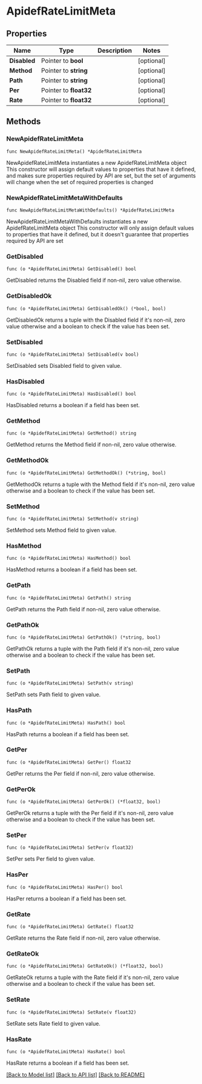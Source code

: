# ApidefRateLimitMeta

## Properties

Name | Type | Description | Notes
------------ | ------------- | ------------- | -------------
**Disabled** | Pointer to **bool** |  | [optional] 
**Method** | Pointer to **string** |  | [optional] 
**Path** | Pointer to **string** |  | [optional] 
**Per** | Pointer to **float32** |  | [optional] 
**Rate** | Pointer to **float32** |  | [optional] 

## Methods

### NewApidefRateLimitMeta

`func NewApidefRateLimitMeta() *ApidefRateLimitMeta`

NewApidefRateLimitMeta instantiates a new ApidefRateLimitMeta object
This constructor will assign default values to properties that have it defined,
and makes sure properties required by API are set, but the set of arguments
will change when the set of required properties is changed

### NewApidefRateLimitMetaWithDefaults

`func NewApidefRateLimitMetaWithDefaults() *ApidefRateLimitMeta`

NewApidefRateLimitMetaWithDefaults instantiates a new ApidefRateLimitMeta object
This constructor will only assign default values to properties that have it defined,
but it doesn't guarantee that properties required by API are set

### GetDisabled

`func (o *ApidefRateLimitMeta) GetDisabled() bool`

GetDisabled returns the Disabled field if non-nil, zero value otherwise.

### GetDisabledOk

`func (o *ApidefRateLimitMeta) GetDisabledOk() (*bool, bool)`

GetDisabledOk returns a tuple with the Disabled field if it's non-nil, zero value otherwise
and a boolean to check if the value has been set.

### SetDisabled

`func (o *ApidefRateLimitMeta) SetDisabled(v bool)`

SetDisabled sets Disabled field to given value.

### HasDisabled

`func (o *ApidefRateLimitMeta) HasDisabled() bool`

HasDisabled returns a boolean if a field has been set.

### GetMethod

`func (o *ApidefRateLimitMeta) GetMethod() string`

GetMethod returns the Method field if non-nil, zero value otherwise.

### GetMethodOk

`func (o *ApidefRateLimitMeta) GetMethodOk() (*string, bool)`

GetMethodOk returns a tuple with the Method field if it's non-nil, zero value otherwise
and a boolean to check if the value has been set.

### SetMethod

`func (o *ApidefRateLimitMeta) SetMethod(v string)`

SetMethod sets Method field to given value.

### HasMethod

`func (o *ApidefRateLimitMeta) HasMethod() bool`

HasMethod returns a boolean if a field has been set.

### GetPath

`func (o *ApidefRateLimitMeta) GetPath() string`

GetPath returns the Path field if non-nil, zero value otherwise.

### GetPathOk

`func (o *ApidefRateLimitMeta) GetPathOk() (*string, bool)`

GetPathOk returns a tuple with the Path field if it's non-nil, zero value otherwise
and a boolean to check if the value has been set.

### SetPath

`func (o *ApidefRateLimitMeta) SetPath(v string)`

SetPath sets Path field to given value.

### HasPath

`func (o *ApidefRateLimitMeta) HasPath() bool`

HasPath returns a boolean if a field has been set.

### GetPer

`func (o *ApidefRateLimitMeta) GetPer() float32`

GetPer returns the Per field if non-nil, zero value otherwise.

### GetPerOk

`func (o *ApidefRateLimitMeta) GetPerOk() (*float32, bool)`

GetPerOk returns a tuple with the Per field if it's non-nil, zero value otherwise
and a boolean to check if the value has been set.

### SetPer

`func (o *ApidefRateLimitMeta) SetPer(v float32)`

SetPer sets Per field to given value.

### HasPer

`func (o *ApidefRateLimitMeta) HasPer() bool`

HasPer returns a boolean if a field has been set.

### GetRate

`func (o *ApidefRateLimitMeta) GetRate() float32`

GetRate returns the Rate field if non-nil, zero value otherwise.

### GetRateOk

`func (o *ApidefRateLimitMeta) GetRateOk() (*float32, bool)`

GetRateOk returns a tuple with the Rate field if it's non-nil, zero value otherwise
and a boolean to check if the value has been set.

### SetRate

`func (o *ApidefRateLimitMeta) SetRate(v float32)`

SetRate sets Rate field to given value.

### HasRate

`func (o *ApidefRateLimitMeta) HasRate() bool`

HasRate returns a boolean if a field has been set.


[[Back to Model list]](../README.md#documentation-for-models) [[Back to API list]](../README.md#documentation-for-api-endpoints) [[Back to README]](../README.md)


